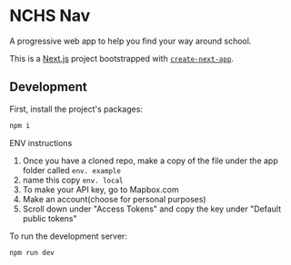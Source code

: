 # NCHS Nav 

A progressive web app to help you find your way around school.  

This is a [Next.js](https://nextjs.org/) project bootstrapped with [`create-next-app`](https://github.com/vercel/next.js/tree/canary/packages/create-next-app).

## Development
First, install the project's packages: 
```bash
npm i
```

ENV instructions  
1. Once you have a cloned repo, make a copy of the file under the app folder called `env. example`
2. name this copy `env. local`
3. To make your API key, go to Mapbox.com
4. Make an account(choose for personal purposes)
5. Scroll down under "Access Tokens" and copy the key under "Default public tokens"  



To run the development server:
```bash
npm run dev
```



